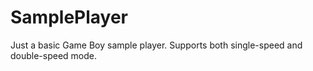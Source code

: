 # SamplePlayer
Just a basic Game Boy sample player. Supports both single-speed and double-speed mode.
